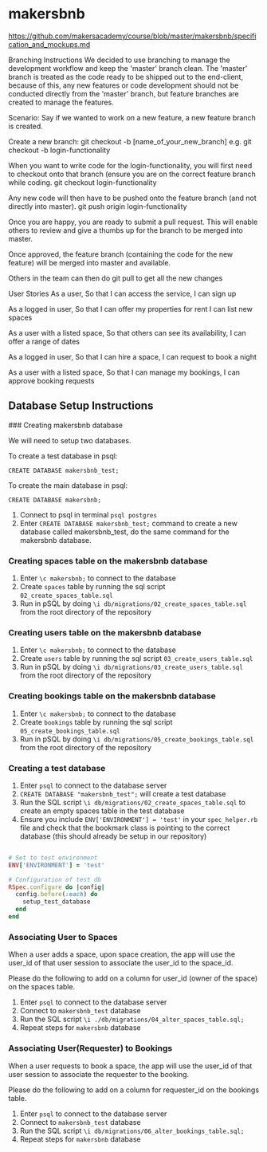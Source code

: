 # makersbnb

https://github.com/makersacademy/course/blob/master/makersbnb/specification_and_mockups.md

Branching Instructions
We decided to use branching to manage the development workflow and keep the 'master' branch clean. The 'master' branch is treated as the code ready to be shipped out to the end-client, because of this, any new features or code development should not be conducted directly from the 'master' branch, but feature branches are created to manage the features.

Scenario: Say if we wanted to work on a new feature, a new feature branch is created.

Create a new branch: git checkout -b [name_of_your_new_branch]
e.g. git checkout -b login-functionality

When you want to write code for the login-functionality, you will first need to checkout onto that branch (ensure you are on the correct feature branch while coding.
git checkout login-functionality

Any new code will then have to be pushed onto the feature branch (and not directly into master).
git push origin login-functionality

Once you are happy, you are ready to submit a pull request. This will enable others to review and give a thumbs up for the branch to be merged into master.

Once approved, the feature branch (containing the code for the new feature) will be merged into master and available.

Others in the team can then do git pull to get all the new changes

User Stories
As a user, So that I can access the service, I can sign up

As a logged in user, So that I can offer my properties for rent I can list new spaces

As a user with a listed space, So that others can see its availability, I can offer a range of dates

As a logged in user, So that I can hire a space, I can request to book a night

As a user with a listed space, So that I can manage my bookings, I can approve booking requests

## Database Setup Instructions

### Creating makersbnb database

We will need to setup two databases.

To create a test database in psql:

`CREATE DATABASE makersbnb_test;`

To create the main database in psql:

`CREATE DATABASE makersbnb;`

1. Connect to psql in terminal `psql postgres`
2. Enter `CREATE DATABASE makersbnb_test;` command to create a new database called makersbnb_test, do the same command for the makersbnb database.

### Creating spaces table on the makersbnb database

1. Enter `\c makersbnb;` to connect to the database
2. Create `spaces` table by running the sql script `02_create_spaces_table.sql`
3. Run in pSQL by doing `\i db/migrations/02_create_spaces_table.sql` from the root directory of the repository

### Creating users table on the makersbnb database

1. Enter `\c makersbnb;` to connect to the database
2. Create `users` table by running the sql script `03_create_users_table.sql`
3. Run in pSQL by doing `\i db/migrations/03_create_users_table.sql` from the root directory of the repository

### Creating bookings table on the makersbnb database

1. Enter `\c makersbnb;` to connect to the database
2. Create `bookings` table by running the sql script `05_create_bookings_table.sql`
3. Run in pSQL by doing `\i db/migrations/05_create_bookings_table.sql` from the root directory of the repository


### Creating a test database

1. Enter `psql` to connect to the database server
2. `CREATE DATABASE "makersbnb_test";` will create a test database
3. Run the SQL script `\i db/migrations/02_create_spaces_table.sql` to create an empty spaces table in the test database
4. Ensure you include `ENV['ENVIRONMENT'] = 'test'` in your `spec_helper.rb` file and check that the bookmark class is pointing to the correct database (this should already be setup in our repository)

```ruby

# Set to test environment
ENV['ENVIRONMENT'] = 'test'

# Configuration of test db
RSpec.configure do |config|
  config.before(:each) do
    setup_test_database
  end
end


```

### Associating User to Spaces

When a user adds a space, upon space creation, the app will use the user_id of that user session to associate the user_id to the space_id.

Please do the following to add on a column for user_id (owner of the space) on the spaces table.

1. Enter `psql` to connect to the database server
2. Connect to `makersbnb_test` database
3. Run the SQL script `\i ./db/migrations/04_alter_spaces_table.sql;`
4. Repeat steps for `makersbnb` database

### Associating User(Requester) to Bookings

When a user requests to book a space, the app will use the user_id of that user session to associate the requester to the booking.

Please do the following to add on a column for requester_id on the bookings table.

1. Enter `psql` to connect to the database server
2. Connect to `makersbnb_test` database
3. Run the SQL script `\i db/migrations/06_alter_bookings_table.sql;`
4. Repeat steps for `makersbnb` database
